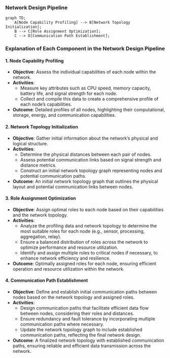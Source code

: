 ### Network Design Pipeline

```mermaid
graph TD;
    A[Node Capability Profiling] --> B[Network Topology Initialization];
    B --> C[Role Assignment Optimization];
    C --> D[Communication Path Establishment];
```


### Explanation of Each Component in the Network Design Pipeline

#### 1. Node Capability Profiling
- **Objective**: Assess the individual capabilities of each node within the network.
- **Activities**:
  - Measure key attributes such as CPU speed, memory capacity, battery life, and signal strength for each node.
  - Collect and compile this data to create a comprehensive profile of each node’s capabilities.
- **Outcome**: Detailed profiles of all nodes, highlighting their computational, storage, energy, and communication capabilities.

#### 2. Network Topology Initialization
- **Objective**: Gather initial information about the network’s physical and logical structure.
- **Activities**:
  - Determine the physical distances between each pair of nodes.
  - Assess potential communication links based on signal strength and distance metrics.
  - Construct an initial network topology graph representing nodes and potential communication paths.
- **Outcome**: An initial network topology graph that outlines the physical layout and potential communication links between nodes.

#### 3. Role Assignment Optimization
- **Objective**: Assign optimal roles to each node based on their capabilities and the network topology.
- **Activities**:
  - Analyze the profiling data and network topology to determine the most suitable roles for each node (e.g., sensor, processing, aggregation, relay).
  - Ensure a balanced distribution of roles across the network to optimize performance and resource utilization.
  - Identify and assign multiple roles to critical nodes if necessary, to enhance network efficiency and resilience.
- **Outcome**: Optimally assigned roles for each node, ensuring efficient operation and resource utilization within the network.

#### 4. Communication Path Establishment
- **Objective**: Define and establish initial communication paths between nodes based on the network topology and assigned roles.
- **Activities**:
  - Design communication paths that facilitate efficient data flow between nodes, considering their roles and distances.
  - Ensure redundancy and fault tolerance by incorporating multiple communication paths where necessary.
  - Update the network topology graph to include established communication paths, reflecting the final network design.
- **Outcome**: A finalized network topology with established communication paths, ensuring reliable and efficient data transmission across the network.
